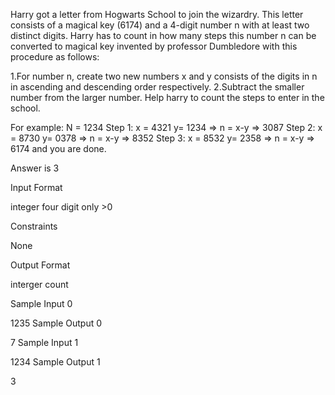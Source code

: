 Harry got a letter from Hogwarts School to join the wizardry. This letter consists of a magical key (6174) and a 4-digit number n with at least two distinct digits. Harry has to count in how many steps this number n can be converted to magical key invented by professor Dumbledore with this procedure as follows:

1.For number n, create two new numbers x and y consists of the digits in n in ascending and descending order respectively.
2.Subtract the smaller number from the larger number.
Help harry to count the steps to enter in the school.

For example:
N = 1234
Step 1: x = 4321 y= 1234 => n = x-y => 3087
Step 2: x = 8730 y= 0378 => n = x-y => 8352
Step 3: x = 8532 y= 2358 => n = x-y => 6174
and you are done.

Answer is 3


Input Format

integer four digit only >0

Constraints

None

Output Format

interger count



Sample Input 0

1235
Sample Output 0

7
Sample Input 1

1234
Sample Output 1

3